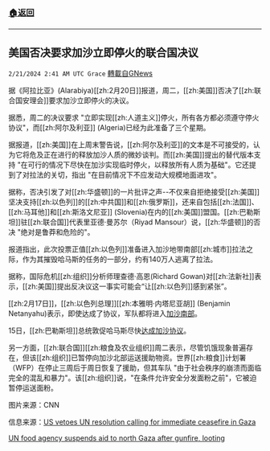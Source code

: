 ###  [:house:返回](README.md)
---


## 美国否决要求加沙立即停火的联合国决议
`2/21/2024 2:41 AM UTC Grace` [轉載自GNews](https://gnews.org/articles/2327452)

据《阿拉比亚》(Alarabiya)[[zh:2月20日]]报道，周二，[[zh:美国]]否决了[[zh:联合国安理会]]要求加沙立即停火的决议。

据悉，周二的决议要求 "立即实现[[zh:人道主义]]停火，所有各方都必须遵守停火协议"，而[[zh:阿尔及利亚]] (Algeria)已经为此准备了三个星期。

据报道，[[zh:美国]]在上周末警告说，[[zh:阿尔及利亚]]的文本是不可接受的，认为它将危及正在进行的释放加沙人质的微妙谈判。而[[zh:美国]]提出的替代版本支持 "在可行的情况下尽快在加沙实现临时停火，以释放所有人质为基础"。它还提到了对拉法的关切，指出 "在目前情况下不应发动大规模地面进攻"。

据称，否决引发了对[[zh:华盛顿]]的一片批评之声--不仅来自拒绝接受[[zh:美国]]坚决支持[[zh:以色列]]的[[zh:中共国]]和[[zh:俄罗斯]]，还来自包括[[zh:法国]]、[[zh:马耳他]]和[[zh:斯洛文尼亚]] (Slovenia)在内的[[zh:美国]]盟国。[[zh:巴勒斯坦]]驻[[zh:联合国]]代表里亚德·曼苏尔（Riyad Mansour）说，[[zh:华盛顿]]的否决 "绝对是鲁莽和危险的"。

报道指出，此次投票正值[[zh:以色列]]准备进入加沙地带南部[[zh:城市]]拉法之际，作为其摧毁哈马斯的任务的一部分，约有140万人逃离了拉法。

据称，国际危机[[zh:组织]]分析师理查德·高恩(Richard Gowan)对[[zh:法新社]]表示，[[zh:美国]]提出反决议这一事实可能会“让[[zh:以色列]]感到紧张”。

[[zh:2月17日]]，[[zh:以色列总理]][[zh:本雅明·内塔尼亚胡]] (Benjamin Netanyahu)表示，即使达成了协议，军队都将进入[加沙南部](https://gnews.org/m/2319818)。

15日，[[zh:巴勒斯坦]]总统敦促哈马斯尽快[达成加沙协议](https://gnews.org/m/2308106)。

另一方面，[[zh:联合国]][[zh:粮食及农业组织]]周二表示，尽管饥饿现象普遍存在，但该[[zh:组织]]已暂停向加沙北部运送援助物资。世界[[zh:粮食]]计划署（WFP）在停止三周后于周日恢复了援助，但其车队 "由于社会秩序的崩溃而面临完全的混乱和暴力"。该[[zh:组织]]说，"在条件允许安全分发面粉之前"，它被迫暂停运送面粉。

图片来源：CNN

信息来源：[US vetoes UN resolution calling for immediate ceasefire in Gaza](https://english.alarabiya.net/News/middle-east/2024/02/20/US-likely-to-veto-Gaza-resolution-in-UN-floats-alternative-truce-proposal)

[UN food agency suspends aid to north Gaza after gunfire, looting](https://english.alarabiya.net/News/middle-east/2024/02/20/UN-food-agency-pauses-deliveries-to-the-north-of-Gaza)
